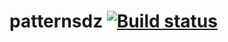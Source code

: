 # patternsdz [![Build status](https://ci.appveyor.com/api/projects/status/7ecwgu8dawbyldx3?svg=true)](https://ci.appveyor.com/project/bolshih/patternsdz)
